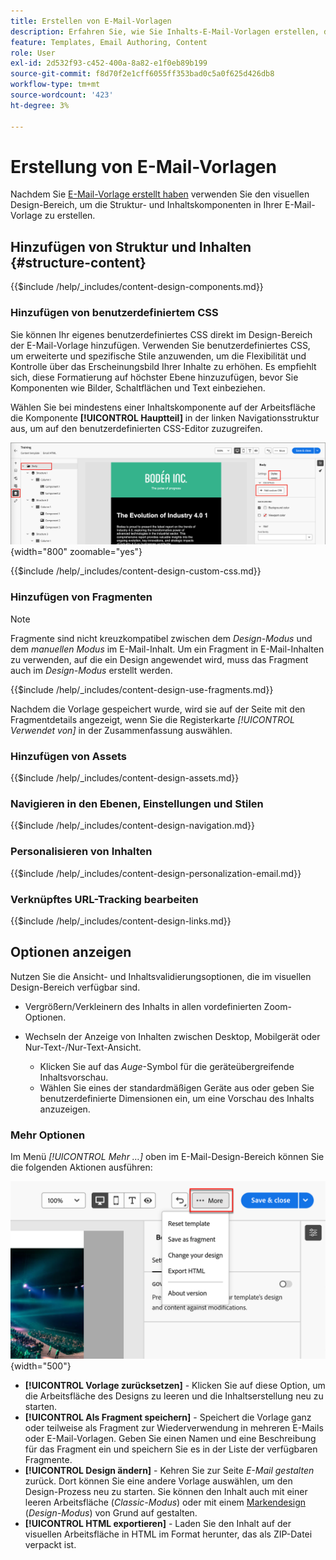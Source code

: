 ```yaml
---
title: Erstellen von E-Mail-Vorlagen
description: Erfahren Sie, wie Sie Inhalts-E-Mail-Vorlagen erstellen, die für Account-Journey-E-Mails verwendet werden können, um Ihre Designs einfach und effizient wiederzuverwenden.
feature: Templates, Email Authoring, Content
role: User
exl-id: 2d532f93-c452-400a-8a82-e1f0eb89b199
source-git-commit: f8d70f2e1cff6055ff353bad0c5a0f625d426db8
workflow-type: tm+mt
source-wordcount: '423'
ht-degree: 3%

---
```


# Erstellung von E-Mail-Vorlagen

Nachdem Sie [E-Mail-Vorlage erstellt haben](./email-templates.md#create-an-email-template) verwenden Sie den visuellen Design-Bereich, um die Struktur- und Inhaltskomponenten in Ihrer E-Mail-Vorlage zu erstellen.

## Hinzufügen von Struktur und Inhalten {#structure-content}

{{$include /help/_includes/content-design-components.md}}

### Hinzufügen von benutzerdefiniertem CSS

Sie können Ihr eigenes benutzerdefiniertes CSS direkt im Design-Bereich der E-Mail-Vorlage hinzufügen. Verwenden Sie benutzerdefiniertes CSS, um erweiterte und spezifische Stile anzuwenden, um die Flexibilität und Kontrolle über das Erscheinungsbild Ihrer Inhalte zu erhöhen. Es empfiehlt sich, diese Formatierung auf höchster Ebene hinzuzufügen, bevor Sie Komponenten wie Bilder, Schaltflächen und Text einbeziehen.

Wählen Sie bei mindestens einer Inhaltskomponente auf der Arbeitsfläche die Komponente **[!UICONTROL Hauptteil]** in der linken Navigationsstruktur aus, um auf den benutzerdefinierten CSS-Editor zuzugreifen.

![Zugriff auf Textkörperstile](./assets/email-template-body-styles.png){width="800" zoomable="yes"}

{{$include /help/_includes/content-design-custom-css.md}}

### Hinzufügen von Fragmenten

>[!NOTE]
>
>Fragmente sind nicht kreuzkompatibel zwischen dem _Design-Modus_ und dem _manuellen Modus_ im E-Mail-Inhalt. Um ein Fragment in E-Mail-Inhalten zu verwenden, auf die ein Design angewendet wird, muss das Fragment auch im _Design-Modus_ erstellt werden.

{{$include /help/_includes/content-design-use-fragments.md}}

Nachdem die Vorlage gespeichert wurde, wird sie auf der Seite mit den Fragmentdetails angezeigt, wenn Sie die Registerkarte _[!UICONTROL Verwendet von]_ in der Zusammenfassung auswählen.

### Hinzufügen von Assets

{{$include /help/_includes/content-design-assets.md}}

### Navigieren in den Ebenen, Einstellungen und Stilen

{{$include /help/_includes/content-design-navigation.md}}

### Personalisieren von Inhalten

{{$include /help/_includes/content-design-personalization-email.md}}

### Verknüpftes URL-Tracking bearbeiten

{{$include /help/_includes/content-design-links.md}}

## Optionen anzeigen

Nutzen Sie die Ansicht- und Inhaltsvalidierungsoptionen, die im visuellen Design-Bereich verfügbar sind.

* Vergrößern/Verkleinern des Inhalts in allen vordefinierten Zoom-Optionen.

* Wechseln der Anzeige von Inhalten zwischen Desktop, Mobilgerät oder Nur-Text-/Nur-Text-Ansicht.
   * Klicken Sie auf das _Auge_-Symbol für die geräteübergreifende Inhaltsvorschau.
   * Wählen Sie eines der standardmäßigen Geräte aus oder geben Sie benutzerdefinierte Dimensionen ein, um eine Vorschau des Inhalts anzuzeigen.

### Mehr Optionen

Im Menü _[!UICONTROL Mehr …]_ oben im E-Mail-Design-Bereich können Sie die folgenden Aktionen ausführen:

![Klicken Sie auf Mehr , um auf Vorlagenaktionen zuzugreifen](./assets/visual-designer-more-menu.png){width="500"}

* **[!UICONTROL Vorlage zurücksetzen]** - Klicken Sie auf diese Option, um die Arbeitsfläche des Designs zu leeren und die Inhaltserstellung neu zu starten.
* **[!UICONTROL Als Fragment speichern]** - Speichert die Vorlage ganz oder teilweise als Fragment zur Wiederverwendung in mehreren E-Mails oder E-Mail-Vorlagen. Geben Sie einen Namen und eine Beschreibung für das Fragment ein und speichern Sie es in der Liste der verfügbaren Fragmente.
* **[!UICONTROL Design ändern]** - Kehren Sie zur Seite _E-Mail gestalten_ zurück. Dort können Sie eine andere Vorlage auswählen, um den Design-Prozess neu zu starten. Sie können den Inhalt auch mit einer leeren Arbeitsfläche (_Classic-Modus_) oder mit einem [Markendesign](./brand-themes.md) (_Design-Modus_) von Grund auf gestalten.
* **[!UICONTROL HTML exportieren]** - Laden Sie den Inhalt auf der visuellen Arbeitsfläche in HTML im Format herunter, das als ZIP-Datei verpackt ist.
